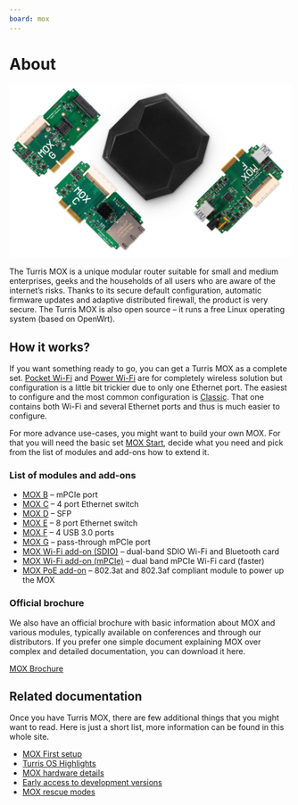 ```yaml
---
board: mox
---
```

# About

![Turris MOX](mox.jpg)

The Turris MOX is a unique modular router suitable for small and medium
enterprises, geeks and the households of all users who are aware of the
internet’s risks. Thanks to its secure default configuration, automatic
firmware updates and adaptive distributed firewall, the product is very secure.
The Turris MOX is also open source – it runs a free Linux operating system
(based on OpenWrt).

## How it works?

If you want something ready to go, you can get a Turris MOX as a complete set.
[Pocket Wi-Fi](sets/pocketwifi.md) and [Power Wi-Fi](sets/powerwifi.md) are for
completely wireless solution but configuration is a little bit trickier due to
only one Ethernet port. The easiest to configure and the most common
configuration is [Classic](sets/classic.md). That one contains both Wi-Fi and
several Ethernet ports and thus is much easier to configure.

For more advance use-cases, you might want to build your own MOX. For that you
will need the basic set [MOX Start](sets/start.md), decide what you need and pick
from the list of modules and add-ons how to extend it.

### List of modules and add-ons

* [MOX B](modules/b.md) – mPCIe port
* [MOX C](modules/c.md) – 4 port Ethernet switch
* [MOX D](modules/d.md) – SFP
* [MOX E](modules/e.md) – 8 port Ethernet switch
* [MOX F](modules/f.md) – 4 USB 3.0 ports
* [MOX G](modules/g.md) – pass-through mPCIe port
* [MOX Wi-Fi add-on (SDIO)](addons.md#wi-fi-sdio) – dual-band SDIO Wi-Fi and Bluetooth card
* [MOX Wi-Fi add-on (mPCIe)](addons.md#wi-fi-mpcie) – dual band mPCIe Wi-Fi card (faster)
* [MOX PoE add-on](addons.md#poe) – 802.3at and 802.3af compliant module to power up the MOX

### Official brochure

We also have an official brochure with basic information about MOX and various
modules, typically available on conferences and through our distributors. If
you prefer one simple document explaining MOX over complex and detailed
documentation, you can download it here.

[MOX Brochure](https://static.turris.com/docs/mox/MOX-Brochure.pdf)

## Related documentation

Once you have Turris MOX, there are few additional things that you might want
to read. Here is just a short list, more information can be found in this whole
site.

* [MOX First setup](../../basics/first-setup/mox-first-setup.md)
* [Turris OS Highlights](../../basics/highlights.md)
* [MOX hardware details](hw.md)
* [Early access to development versions](../../geek/testing.md)
* [MOX rescue modes](rescue-modes.md)
